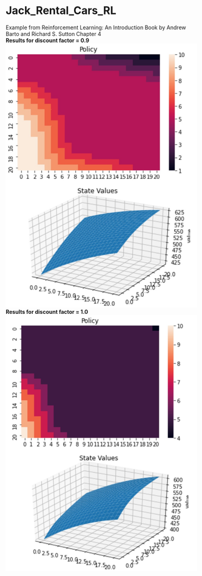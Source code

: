 # Jack_Rental_Cars_RL
Example from Reinforcement Learning: An Introduction Book by Andrew Barto and Richard S. Sutton  Chapter 4</br>
<b>Results for discount factor = 0.9</b></br>
<img src="Discount_factor_09.jpg" ></br>
<b>Results for discount factor = 1.0</b></br>
<img src="Discount_factor_10.jpg"></br>
